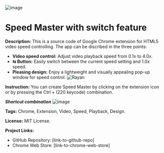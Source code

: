 ![image](https://github.com/Buraska/pretty_speed_controll/assets/73584781/1232d710-e03e-4cf3-a9a1-54dbb164718c)

# Speed Master with switch feature

**Description:**
This is a source code of Google Chrome extension for HTML5 video speed controlling. The app can be discribed in the three points:
- **Video speed control:** Adjust video playback speed from 0.1x to 4.0x.
- **⇆ Button:** Easily switch between the current speed setting and 1.0x speed.
- **Pleasing design:** Enjoy a lightweight and visually appealing pop-up window for speed control.
![Rayan](https://github.com/Buraska/pretty_speed_controll/assets/73584781/59ab8db6-c2b7-42c0-948e-f0eaa901167c)


**Instruction:** You can create Speed Master by clicking on the extension icon or by pressing the Ctrl + (220 keycode) combination. 

***Shortcut combination***
![image](https://github.com/Buraska/pretty_speed_controll/assets/73584781/f5f9b72b-c3fe-474f-bf3c-b9e0d1106a48)


**Tags:** Chrome, Extension, Video, Speed, Playback, Design.

**License:** MIT License.

**Project Links:**
- GitHub Repository: [link-to-github-repo]
- Chrome Web Store: [link-to-chrome-web-store]

